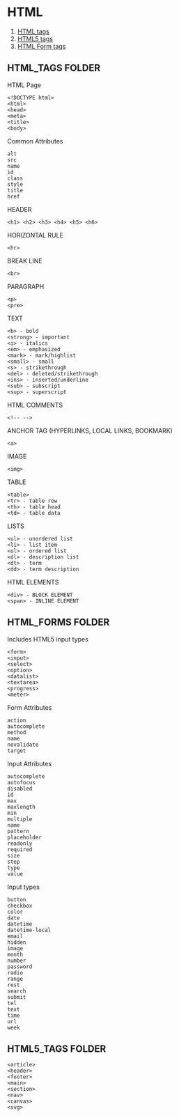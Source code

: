 # HTML

1. [HTML tags](learn_html_tags)
2. [HTML5 tags](learn_html5_tags)
3. [HTML Form tags](learn_html_forms)

## HTML_TAGS FOLDER

HTML Page

    <!DOCTYPE html>
    <html>
    <head>
    <meta>
    <title>
    <body>

Common Attributes

    alt
    src
    name
    id
    class
    style
    title
    href

HEADER

    <h1> <h2> <h3> <h4> <h5> <h6>

HORIZONTAL RULE

    <hr>

BREAK LINE

    <br>

PARAGRAPH

    <p>
    <pre>

TEXT 

    <b> - bold
    <strong> - important
    <i> - italics
    <em> - emphasized
    <mark> - mark/highlist
    <small> - small
    <s> - strikethrough
    <del> - deleted/strikethrough
    <ins> - inserted/underline
    <sub> - subscript
    <sup> - superscript

HTML COMMENTS

    <!-- -->

ANCHOR TAG (HYPERLINKS, LOCAL LINKS, BOOKMARK)

    <a>

IMAGE

    <img>

TABLE

    <table>
    <tr> - table row
    <th> - table head
    <td> - table data

LISTS

    <ul> - unordered list
    <li> - list item
    <ol> - ordered list
    <dl> - description list
    <dt> - term
    <dd> - term description

HTML ELEMENTS

    <div> - BLOCK ELEMENT
    <span> - INLINE ELEMENT

## HTML_FORMS FOLDER

Includes HTML5 input types

    <form>
    <input>
    <select>
    <option>
    <datalist>
    <textarea>
    <progress>
    <meter>

Form Attributes
    
    action
    autocomplete
    method
    name
    novalidate
    target

Input Attributes

    autocomplete
    autofocus
    disabled
    id
    max
    maxlength
    min
    multiple
    name
    pattern
    placeholder
    readonly
    required
    size
    step
    type
    value

Input types
    
    button
    checkbox
    color
    date
    datetime
    datetime-local
    email
    hidden
    image
    month
    number
    password
    radio
    range
    rest
    search
    submit
    tel
    text
    time
    url
    week

## HTML5_TAGS FOLDER

    <article>
    <header>
    <footer>
    <main>
    <section>
    <nav>
    <canvas>
    <svg>